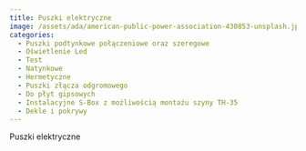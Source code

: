 ```yaml
---
title: Puszki elektryczne
image: /assets/ada/american-public-power-association-430853-unsplash.jpg
categories:
  - Puszki podtynkowe połączeniowe oraz szeregowe
  - Oświetlenie Led
  - Test
  - Natynkowe
  - Hermetyczne
  - Puszki złącza odgromowego
  - Do płyt gipsowych
  - Instalacyjne S-Box z możliwością montażu szyny TH-35
  - Dekle i pokrywy
---
```


Puszki elektryczne
